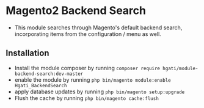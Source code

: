 # Magento2 Backend Search
- This module searches through Magento's default backend search, incorporating items from the configuration / menu as well.

## Installation
- Install the module composer by running `composer require hgati/module-backend-search:dev-master`
- enable the module by running `php bin/magento module:enable Hgati_BackendSearch`
- apply database updates by running `php bin/magento setup:upgrade`
- Flush the cache by running `php bin/magento cache:flush`

